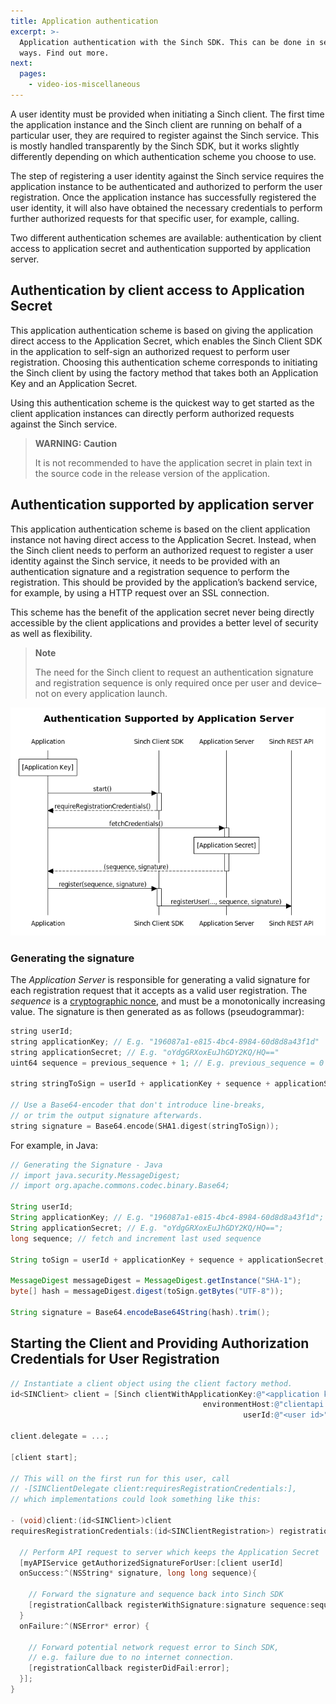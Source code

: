 ```yaml
---
title: Application authentication
excerpt: >-
  Application authentication with the Sinch SDK. This can be done in several
  ways. Find out more.
next:
  pages:
    - video-ios-miscellaneous
---
```

A user identity must be provided when initiating a Sinch client. The first time the application instance and the Sinch client are running on behalf of a particular user, they are required to register against the Sinch service. This is mostly handled transparently by the Sinch SDK, but it works slightly differently depending on which authentication scheme you choose to use.

The step of registering a user identity against the Sinch service requires the application instance to be authenticated and authorized to perform the user registration. Once the application instance has successfully registered the user identity, it will also have obtained the necessary credentials to perform further authorized requests for that specific user, for example, calling.

Two different authentication schemes are available: authentication by client access to application secret and authentication supported by application server.

## Authentication by client access to Application Secret

This application authentication scheme is based on giving the application direct access to the Application Secret, which enables the Sinch Client SDK in the application to self-sign an authorized request to perform user registration. Choosing this authentication scheme corresponds to initiating the Sinch client by using the factory method that takes both an Application Key and an Application Secret.

Using this authentication scheme is the quickest way to get started as the client application instances can directly perform authorized requests against the Sinch service.

> **WARNING: Caution**    
>
> It is not recommended to have the application secret in plain text in the source code in the release version of the application.

## Authentication supported by application server

This application authentication scheme is based on the client application instance not having direct access to the Application Secret. Instead, when the Sinch client needs to perform an authorized request to register a user identity against the Sinch service, it needs to be provided with an authentication signature and a registration sequence to perform the registration. This should be provided by the application’s backend service, for example, by using a HTTP request over an SSL connection.

This scheme has the benefit of the application secret never being directly accessible by the client applications and provides a better level of security as well as flexibility.

> **Note**    
>
> The need for the Sinch client to request an authentication signature and registration sequence is only required once per user and device–not on every application launch.


![authentication_via_application_server.png](images\0711e55-authentication_via_application_server.png)

### Generating the signature

The *Application Server* is responsible for generating a valid signature for each registration request that it accepts as a valid user registration. The *sequence* is a [cryptographic nonce](http://en.wikipedia.org/wiki/Cryptographic_nonce), and must be a monotonically increasing value. The signature is then generated as as follows (pseudogrammar):
```objectivec
string userId;
string applicationKey; // E.g. "196087a1-e815-4bc4-8984-60d8d8a43f1d"
string applicationSecret; // E.g. "oYdgGRXoxEuJhGDY2KQ/HQ=="
uint64 sequence = previous_sequence + 1; // E.g. previous_sequence = 0

string stringToSign = userId + applicationKey + sequence + applicationSecret;

// Use a Base64-encoder that don't introduce line-breaks,
// or trim the output signature afterwards.
string signature = Base64.encode(SHA1.digest(stringToSign));
```


For example, in Java:
```java
// Generating the Signature - Java
// import java.security.MessageDigest;
// import org.apache.commons.codec.binary.Base64;

String userId;
String applicationKey; // E.g. "196087a1-e815-4bc4-8984-60d8d8a43f1d";
String applicationSecret; // E.g. "oYdgGRXoxEuJhGDY2KQ/HQ==";
long sequence; // fetch and increment last used sequence

String toSign = userId + applicationKey + sequence + applicationSecret;

MessageDigest messageDigest = MessageDigest.getInstance("SHA-1");
byte[] hash = messageDigest.digest(toSign.getBytes("UTF-8"));

String signature = Base64.encodeBase64String(hash).trim();
```


## Starting the Client and Providing Authorization Credentials for User Registration
```objectivec
// Instantiate a client object using the client factory method.
id<SINClient> client = [Sinch clientWithApplicationKey:@"<application key>"
                                           environmentHost:@"clientapi.sinch.com"
                                                    userId:@"<user id>"];

client.delegate = ...;

[client start];

// This will on the first run for this user, call
// -[SINClientDelegate client:requiresRegistrationCredentials:],
// which implementations could look something like this:

- (void)client:(id<SINClient>)client
requiresRegistrationCredentials:(id<SINClientRegistration>) registrationCallback {

  // Perform API request to server which keeps the Application Secret
  [myAPIService getAuthorizedSignatureForUser:[client userId]
  onSuccess:^(NSString* signature, long long sequence){

    // Forward the signature and sequence back into Sinch SDK
    [registrationCallback registerWithSignature:signature sequence:sequence];
  }
  onFailure:^(NSError* error) {

    // Forward potential network request error to Sinch SDK,
    // e.g. failure due to no internet connection.
    [registrationCallback registerDidFail:error];
  }];
}
```
